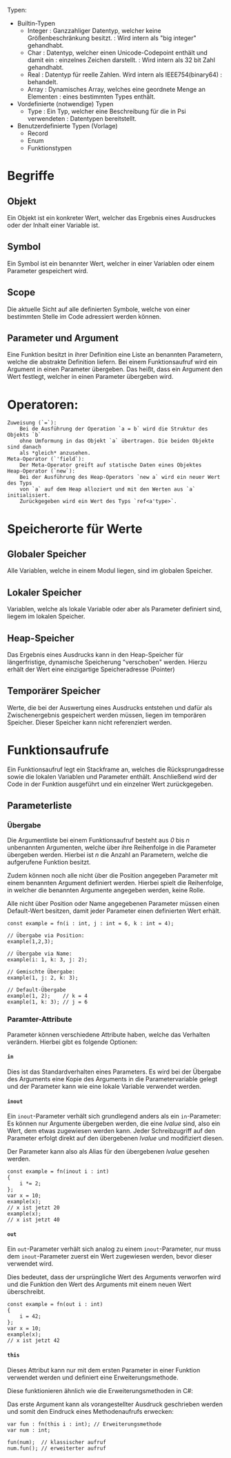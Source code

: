 
Typen:
- Builtin-Typen
	- Integer
		: Ganzzahliger Datentyp, welcher keine Größenbeschränkung besitzt.
		: Wird intern als "big integer" gehandhabt.
	- Char
		: Datentyp, welcher einen Unicode-Codepoint enthält und damit ein
		: einzelnes Zeichen darstellt.
		: Wird intern als 32 bit Zahl gehandhabt.
	- Real
		: Datentyp für reelle Zahlen. Wird intern als IEEE754(binary64)
		: behandelt.
	- Array
		: Dynamisches Array, welches eine geordnete Menge an Elementen
		: eines bestimmten Types enthält.
- Vordefinierte (notwendige) Typen
	- Type
		: Ein Typ, welcher eine Beschreibung für die in Psi verwendeten
		: Datentypen bereitstellt.
- Benutzerdefinierte Typen (Vorlage)
	- Record
	- Enum
	- Funktionstypen

# Begriffe

## Objekt
Ein Objekt ist ein konkreter Wert, welcher das Ergebnis eines Ausdruckes oder
der Inhalt einer Variable ist.

## Symbol
Ein Symbol ist ein benannter Wert, welcher in einer Variablen oder einem Parameter
gespeichert wird.

## Scope
Die aktuelle Sicht auf alle definierten Symbole, welche von einer bestimmten Stelle
im Code adressiert werden können.

## Parameter und Argument
Eine Funktion besitzt in ihrer Definition eine Liste an benannten Parametern, welche die
abstrakte Definition liefern. Bei einem Funktionsaufruf wird ein Argument in einen Parameter
übergeben. Das heißt, dass ein Argument den Wert festlegt, welcher in einen Parameter übergeben
wird.

# Operatoren:
	Zuweisung (`=`):
		Bei de Ausführung der Operation `a = b` wird die Struktur des Objekts `b`
		ohne Umformung in das Objekt `a` übertragen. Die beiden Objekte sind danach
		als *gleich* anzusehen.
	Meta-Operator (`'field`):
		Der Meta-Operator greift auf statische Daten eines Objektes
	Heap-Operator (`new`):
		Bei der Ausführung des Heap-Operators `new a` wird ein neuer Wert des Typs
		von `a` auf dem Heap alloziert und mit den Werten aus `a` initialisiert.
		Zurückgegeben wird ein Wert des Typs `ref<a'type>`.

# Speicherorte für Werte

## Globaler Speicher
Alle Variablen, welche in einem Modul liegen, sind im globalen Speicher.

## Lokaler Speicher
Variablen, welche als lokale Variable oder aber als Parameter definiert sind, liegem im lokalen Speicher.

## Heap-Speicher
Das Ergebnis eines Ausdrucks kann in den Heap-Speicher für längerfristige, dynamische Speicherung "verschoben" werden.
Hierzu erhält der Wert eine einzigartige Speicheradresse (Pointer)

## Temporärer Speicher
Werte, die bei der Auswertung eines Ausdrucks entstehen und dafür als Zwischenergebnis gespeichert werden müssen,
liegen im temporären Speicher. Dieser Speicher kann nicht referenziert werden.

# Funktionsaufrufe

Ein Funktionsaufruf legt ein Stackframe an, welches die Rücksprungadresse sowie die lokalen Variablen und Parameter enthält.
Anschließend wird der Code in der Funktion ausgeführt und ein einzelner Wert zurückgegeben.

## Parameterliste

### Übergabe
Die Argumentliste bei einem Funktionsaufruf besteht aus *0* bis *n* unbenannten Argumenten, welche über ihre
Reihenfolge in die Parameter übergeben werden. Hierbei ist *n* die Anzahl an Parametern, welche die aufgerufene
Funktion besitzt.

Zudem können noch alle nicht über die Position angegeben Parameter mit einem benannten Argument definiert werden.
Hierbei spielt die Reihenfolge, in welcher die benannten Argumente angegeben werden, keine Rolle.

Alle nicht über Position oder Name angegebenen Parameter müssen einen Default-Wert besitzen, damit jeder Parameter
einen definierten Wert erhält.

```psi
const example = fn(i : int, j : int = 6, k : int = 4);

// Übergabe via Position:
example(1,2,3);

// Übergabe via Name:
example(i: 1, k: 3, j: 2);

// Gemischte Übergabe:
example(1, j: 2, k: 3);

// Default-Übergabe
example(1, 2);    // k = 4
example(1, k: 3); // j = 6
```

### Paramter-Attribute

Parameter können verschiedene Attribute haben, welche das Verhalten verändern. Hierbei gibt es folgende Optionen:

#### `in`
Dies ist das Standardverhalten eines Parameters. Es wird bei der Übergabe des Arguments eine Kopie des Arguments in
die Parametervariable gelegt und der Parameter kann wie eine lokale Variable verwendet werden.

#### `inout`
Ein `inout`-Parameter verhält sich grundlegend anders als ein `in`-Parameter: Es können nur Argumente übergeben werden,
die eine *lvalue* sind, also ein Wert, dem etwas zugewiesen werden kann. Jeder Schreibzugriff auf den Parameter erfolgt
direkt auf den übergebenen *lvalue* und modifiziert diesen.

Der Parameter kann also als Alias für den übergebenen *lvalue* gesehen werden.

```psi
const example = fn(inout i : int)
{
	i *= 2;
};
var x = 10;
example(x);
// x ist jetzt 20
example(x);
// x ist jetzt 40
```

#### `out`
Ein `out`-Parameter verhält sich analog zu einem `inout`-Parameter, nur muss dem `inout`-Parameter zuerst ein Wert
zugewiesen werden, bevor dieser verwendet wird.

Dies bedeutet, dass der ursprüngliche Wert des Arguments verworfen wird und die Funktion den Wert des Arguments mit
einem neuen Wert überschreibt.

```psi
const example = fn(out i : int)
{
	i = 42;
};
var x = 10;
example(x);
// x ist jetzt 42
```

#### `this`
Dieses Attribut kann nur mit dem ersten Parameter in einer Funktion verwendet werden und definiert eine
Erweiterungsmethode.

Diese funktionieren ähnlich wie die Erweiterungsmethoden in C#:

Das erste Argument kann als vorangestellter Ausdruck geschrieben werden und somit den Eindruck eines Methodenaufrufs
erwecken:

```psi
var fun : fn(this i : int); // Erweiterungsmethode
var num : int;

fun(num);  // klassischer aufruf
num.fun(); // erweiterter aufruf
```